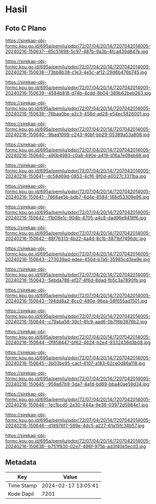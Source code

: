 # Hasil

## Foto C Plano

https://sirekap-obj-formc.kpu.go.id/695a/pemilu/pdpr/72/07/04/20/14/7207042014005-20240216-150637--65c51898-5c97-487b-9a3b-4fca439d847e.jpg

https://sirekap-obj-formc.kpu.go.id/695a/pemilu/pdpr/72/07/04/20/14/7207042014005-20240216-150638--73bb8b38-c1e3-4e5c-af12-29d6b476b745.jpg

https://sirekap-obj-formc.kpu.go.id/695a/pemilu/pdpr/72/07/04/20/14/7207042014005-20240216-150639--4584b818-d74b-4cdd-8b04-389b62beb263.jpg

https://sirekap-obj-formc.kpu.go.id/695a/pemilu/pdpr/72/07/04/20/14/7207042014005-20240216-150639--76baa0be-a2c3-458d-ad28-e54ec5826001.jpg

https://sirekap-obj-formc.kpu.go.id/695a/pemilu/pdpr/72/07/04/20/14/7207042014005-20240216-150640--9bad1099-c243-40bf-bb29-05389a53a808.jpg

https://sirekap-obj-formc.kpu.go.id/695a/pemilu/pdpr/72/07/04/20/14/7207042014005-20240216-150640--a90b4983-c0a8-490e-a419-d16a7e08eb68.jpg

https://sirekap-obj-formc.kpu.go.id/695a/pemilu/pdpr/72/07/04/20/14/7207042014005-20240216-150641--dc58d69d-0853-4cf6-8f0d-e0027c3311ba.jpg

https://sirekap-obj-formc.kpu.go.id/695a/pemilu/pdpr/72/07/04/20/14/7207042014005-20240216-150641--7668ae5b-bdb7-4d4e-8584-188d53309e96.jpg

https://sirekap-obj-formc.kpu.go.id/695a/pemilu/pdpr/72/07/04/20/14/7207042014005-20240216-150642--f1b08e1c-904b-4705-a4c8-dad96e9418f6.jpg

https://sirekap-obj-formc.kpu.go.id/695a/pemilu/pdpr/72/07/04/20/14/7207042014005-20240216-150642--88f76313-4b22-4a4d-8c1b-3871bf7496dc.jpg

https://sirekap-obj-formc.kpu.go.id/695a/pemilu/pdpr/72/07/04/20/14/7207042014005-20240216-150643--273039ad-edee-450d-b7a5-35985cd3ee9e.jpg

https://sirekap-obj-formc.kpu.go.id/695a/pemilu/pdpr/72/07/04/20/14/7207042014005-20240216-150643--5ebda786-ef27-4f6d-8dad-fb5c3a7890fb.jpg

https://sirekap-obj-formc.kpu.go.id/695a/pemilu/pdpr/72/07/04/20/14/7207042014005-20240216-150643--194dd8a2-8cc0-480e-96ea-58f655ad1501.jpg

https://sirekap-obj-formc.kpu.go.id/695a/pemilu/pdpr/72/07/04/20/14/7207042014005-20240216-150644--c79aba58-39c1-4fc9-aad6-0b7f6b3876b2.jpg

https://sirekap-obj-formc.kpu.go.id/695a/pemilu/pdpr/72/07/04/20/14/7207042014005-20240216-150644--0f858447-bf62-4624-b2e4-9332436d3b08.jpg

https://sirekap-obj-formc.kpu.go.id/695a/pemilu/pdpr/72/07/04/20/14/7207042014005-20240216-150645--3b03be95-cacf-4107-a183-62ce0d86a118.jpg

https://sirekap-obj-formc.kpu.go.id/695a/pemilu/pdpr/72/07/04/20/14/7207042014005-20240216-150645--959a67b9-3da7-4afd-bd89-bba40ae59d34.jpg

https://sirekap-obj-formc.kpu.go.id/695a/pemilu/pdpr/72/07/04/20/14/7207042014005-20240216-150646--1ec1bcd5-2a30-444a-9e36-03972d5984e1.jpg

https://sirekap-obj-formc.kpu.go.id/695a/pemilu/pdpr/72/07/04/20/14/7207042014005-20240216-150646--d18976f7-589e-4dc5-a227-61a15fc34b57.jpg

https://sirekap-obj-formc.kpu.go.id/695a/pemilu/pdpr/72/07/04/20/14/7207042014005-20240216-150638--b751f930-02e7-496f-975b-ad3f40e5ecd3.jpg


## Metadata

| Key        | Value               |
| ---------- | ------------------- |
| Time Stamp | 2024-02-17 13:05:41 |
| Kode Dapil | 7201                |



